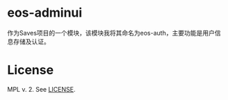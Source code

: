 # eos-adminui

作为Saves项目的一个模块，该模块我将其命名为eos-auth，主要功能是用户信息存储及认证。


# License

MPL v. 2. See [LICENSE](./LICENSE).
